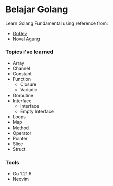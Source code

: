 # Belajar Golang

Learn Golang Fundamental using reference from:
- [GoDev](https://go.dev/tour/welcome/1)
- [Noval Agung](https://dasarpemrogramangolang.novalagung.com/)

### Topics i've learned

- Array
- Channel
- Constant
- Function
  - Closure
  - Variadic
- Goroutine
- Interface
  - Interface
  - Empty Interface
- Loops
- Map
- Method
- Operator
- Pointer
- Slice
- Struct

### Tools

- Go 1.21.6
- Neovim
